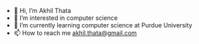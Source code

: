 - 👋 Hi, I’m Akhil Thata
- 👀 I’m interested in computer science
- 🌱 I’m currently learning computer science at Purdue University
- 📫 How to reach me akhil.thata@gmail.com

<!---
athata1/athata1 is a ✨ special ✨ repository because its `README.md` (this file) appears on your GitHub profile.
You can click the Preview link to take a look at your changes.
--->

